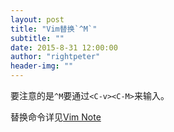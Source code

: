 ```yaml
---
layout: post
title: "Vim替换`^M`"
subtitle: ""
date: 2015-8-31 12:00:00
author: "rightpeter"
header-img: ""
---
```


要注意的是`^M`要通过`<C-v><C-M>`来输入。

替换命令详见[Vim Note](http://rightpeter.github.io/2015/07/23/Vim-Build/)
